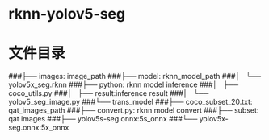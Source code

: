 # rknn-yolov5-seg
# 文件目录
###├── images: image_path
###├── model: rknn_model_path
###│   └── yolov5x_seg.rknn
###├── python: rknn model inference 
###│   ├── coco_utils.py
###│   ├── result:inference result
###│   └── yolov5_seg_image.py
###└── trans_model
    ###├── coco_subset_20.txt: qat_images_path
    ###├── convert.py: rknn model convert
    ###├── subset: qat images
    ###├── yolov5s-seg.onnx:5s_onnx
    ###└── yolov5x-seg.onnx:5x_onnx
